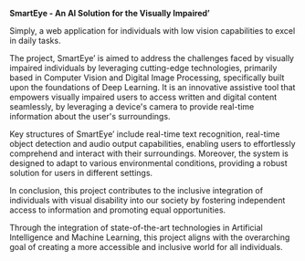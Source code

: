 **SmartEye - An AI Solution for the Visually Impaired’**

Simply, a web application for individuals with low vision capabilities to excel in daily tasks.

The project, SmartEye’ is aimed to address the challenges faced by visually impaired individuals by leveraging cutting-edge technologies, primarily based in Computer Vision and Digital Image Processing, specifically built upon the foundations of Deep Learning.
It is an innovative assistive tool that empowers visually impaired users to access written and digital content seamlessly, by leveraging a device's camera to provide real-time information about the user's surroundings.

Key structures of SmartEye’ include real-time text recognition, real-time object detection and audio output capabilities, enabling users to effortlessly comprehend and interact with their surroundings. Moreover, the system is designed to adapt to various environmental conditions, providing a robust solution for users in different settings.

In conclusion, this project contributes to the inclusive integration of individuals with visual disability into our society by fostering independent access to information and promoting equal opportunities.

Through the integration of state-of-the-art technologies in Artificial Intelligence and Machine Learning, this project aligns with the overarching goal of creating a more accessible and inclusive world for all individuals.
